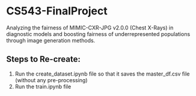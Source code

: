 # CS543-FinalProject
Analyzing the fairness of MIMIC-CXR-JPG v2.0.0 (Chest X-Rays) in diagnostic models and boosting fairness of underrepresented populations through image generation methods.


## Steps to Re-create:
1. Run the create_dataset.ipynb file so that it saves the master_df.csv file (without any pre-processing)
2. Run the train.ipynb file
